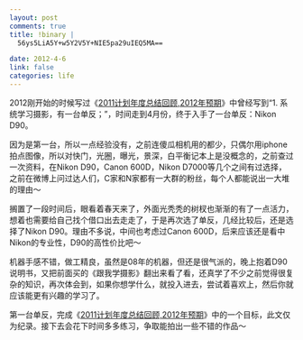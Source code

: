 ```yaml
--- 
layout: post
comments: true
title: !binary |
  56ys5LiA5Y+w5Y2V5Y+NIE5pa29uIEQ5MA==

date: 2012-4-6
link: false
categories: life
---
```

2012刚开始的时候写过《<a href="http://www.iceskysl.com/?p=1117" target="_blank">2011计划年度总结回顾,2012年预期</a>》中曾经写到“1. 系统学习摄影，有一台单反；”，时间走到4月份，终于入手了一台单反：Nikon D90。

因为是第一台，所以一点经验没有，之前连傻瓜相机用的都少，只偶尔用iphone拍点图像，所以对快门，光圈，曝光，景深，白平衡记本上是没概念的，之前查过一次资料，在Nikon D90，Canon 600D，Nikon D7000等几个之间有过选择，之前在微博上问过达人们，C家和N家都有一大群的粉丝，每个人都能说出一大堆的理由～

搁置了一段时间后，眼看着春天来了，外面光秃秃的树杈也渐渐的有了一点活力，想着也需要给自己找个借口出去走走了，于是再次选了单反，几经比较后，还是选择了Nikon D90。理由不多说，中间也考虑过Canon 600D，后来应该还是看中Nikon的专业性，D90的高性价比吧～

机器手感不错，做工精良，虽然是08年的机器，但还是很气派的，晚上抱着D90说明书，又把前面买的《跟我学摄影》翻出来看了看，还真学了不少之前觉得很复杂的知识，再次体会到，如果你想学什么，就投入进去，尝试着喜欢上，然后你就应该能更有兴趣的学习了。

第一台单反，完成《<a href="http://www.iceskysl.com/?p=1117" target="_blank">2011计划年度总结回顾,2012年预期</a>》中的一个目标，此文仅为纪录。接下去会花下时间多多练习，争取能拍出一些不错的作品～
